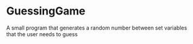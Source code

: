 # GuessingGame
A small program that generates a random number between set variables that the user needs to guess
